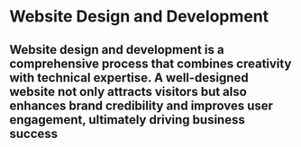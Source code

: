 # Website Design and Development

## Website design and development is a comprehensive process that combines creativity with technical expertise. A well-designed website not only attracts visitors but also enhances brand credibility and improves user engagement, ultimately driving business success
